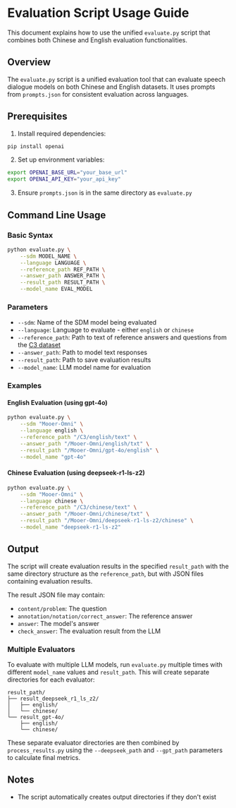 # Evaluation Script Usage Guide

This document explains how to use the unified `evaluate.py` script that combines both Chinese and English evaluation functionalities.

## Overview

The `evaluate.py` script is a unified evaluation tool that can evaluate speech dialogue models on both Chinese and English datasets. It uses prompts from `prompts.json` for consistent evaluation across languages.

## Prerequisites

1. Install required dependencies:
```bash
pip install openai
```

2. Set up environment variables:
```bash
export OPENAI_BASE_URL="your_base_url"
export OPENAI_API_KEY="your_api_key"
```

3. Ensure `prompts.json` is in the same directory as `evaluate.py`

## Command Line Usage

### Basic Syntax
```bash
python evaluate.py \
    --sdm MODEL_NAME \
    --language LANGUAGE \
    --reference_path REF_PATH \
    --answer_path ANSWER_PATH \
    --result_path RESULT_PATH \
    --model_name EVAL_MODEL
```

### Parameters

- `--sdm`: Name of the SDM model being evaluated
- `--language`: Language to evaluate - either `english` or `chinese`
- `--reference_path`: Path to text of reference answers and questions from the [C3 dataset](https://huggingface.co/datasets/ChengqianMa/C3)
- `--answer_path`: Path to model text responses
- `--result_path`: Path to save evaluation results
- `--model_name`: LLM model name for evaluation

### Examples

#### English Evaluation (using gpt-4o)
```bash
python evaluate.py \
    --sdm "Mooer-Omni" \
    --language english \
    --reference_path "/C3/english/text" \
    --answer_path "/Mooer-Omni/english/txt" \
    --result_path "/Mooer-Omni/gpt-4o/english" \
    --model_name "gpt-4o"
```

#### Chinese Evaluation (using deepseek-r1-ls-z2)
```bash
python evaluate.py \
    --sdm "Mooer-Omni" \
    --language chinese \
    --reference_path "/C3/chinese/text" \
    --answer_path "/Mooer-Omni/chinese/txt" \
    --result_path "/Mooer-Omni/deepseek-r1-ls-z2/chinese" \
    --model_name "deepseek-r1-ls-z2"
```

## Output

The script will create evaluation results in the specified `result_path` with the same directory structure as the `reference_path`, but with JSON files containing evaluation results.

The result JSON file may contain:
- `content/problem`: The question
- `annotation/notation/correct_answer`: The reference answer
- `answer`: The model's answer
- `check_answer`: The evaluation result from the LLM

### Multiple Evaluators

To evaluate with multiple LLM models, run `evaluate.py` multiple times with different `model_name` values and `result_path`. This will create separate directories for each evaluator:

```
result_path/
├── result_deepseek_r1_ls_z2/
│   ├── english/
│   └── chinese/
└── result_gpt-4o/
    ├── english/
    └── chinese/
```

These separate evaluator directories are then combined by `process_results.py` using the `--deepseek_path` and `--gpt_path` parameters to calculate final metrics.

## Notes

- The script automatically creates output directories if they don't exist